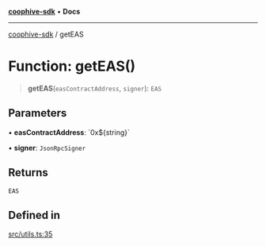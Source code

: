 [**coophive-sdk**](../README.md) • **Docs**

***

[coophive-sdk](../globals.md) / getEAS

# Function: getEAS()

> **getEAS**(`easContractAddress`, `signer`): `EAS`

## Parameters

• **easContractAddress**: \`0x$\{string\}\`

• **signer**: `JsonRpcSigner`

## Returns

`EAS`

## Defined in

[src/utils.ts:35](https://github.com/CoopHive/coophive-sdk/blob/0566794b0d4e977b07da040496c8b6dca5eb89e3/src/utils.ts#L35)
